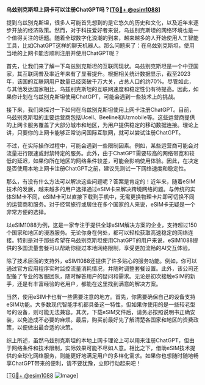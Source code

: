 **乌兹别克斯坦上网卡可以注册ChatGPT吗？[[TG💪+ @esim1088](https://t.me/s/esim1088)]**

提到乌兹别克斯坦，很多人可能首先想到的是它悠久的历史和文化，以及近年来逐步开放的经济政策。然而，对于科技爱好者来说，乌兹别克斯坦的网络环境也是一个值得关注的话题。随着全球数字化浪潮的到来，越来越多的人开始使用人工智能工具，比如ChatGPT这样的聊天机器人。那么问题来了：在乌兹别克斯坦，使用当地的上网卡能否顺利注册并使用ChatGPT呢？

首先，让我们来了解一下乌兹别克斯坦的互联网现状。乌兹别克斯坦是一个中亚国家，其互联网普及率近年来有了显著提升。根据相关统计数据显示，截至2023年，该国的互联网用户数量已经突破千万大关，占总人口的约70%。尽管如此，与其他发达国家相比，乌兹别克斯坦的互联网速度和稳定性仍有待提高。因此，如果你计划在乌兹别克斯坦使用ChatGPT，可能会遇到一些技术上的挑战。

接下来，我们来探讨一下如何在乌兹别克斯坦使用上网卡注册ChatGPT。目前，乌兹别克斯坦的主要运营商包括Ucell、Beeline和Uzmobile等。这些运营商提供的上网卡服务覆盖了大部分城市和地区，为用户提供稳定的移动数据连接。理论上讲，只要你的上网卡能够正常访问国际互联网，就可以尝试注册ChatGPT。

不过，在实际操作过程中，可能会遇到一些限制因素。例如，某些运营商可能会对流量进行限速或封禁特定的服务。此外，由于ChatGPT需要较高的网络带宽和较低的延迟，如果你所在地区的网络条件较差，可能会影响使用体验。因此，在决定是否使用本地上网卡注册ChatGPT之前，建议先测试一下网络速度和稳定性。

那么，有没有什么方法可以解决这些问题呢？答案是肯定的！近年来，随着eSIM技术的发展，越来越多的用户选择通过eSIM卡来解决跨境网络问题。与传统的实体SIM卡不同，eSIM卡可以直接下载到手机中，无需更换物理卡片即可切换不同的运营商和服务。对于经常旅行或居住在多个国家的人来说，eSIM卡无疑是一个非常方便的选择。

以eSIM1088为例，这是一家专注于提供全球eSIM解决方案的企业，支持超过150个国家和地区的漫游服务。无论你身在何处，都可以轻松获取高速稳定的网络连接。特别是对于那些希望在乌兹别克斯坦使用ChatGPT的用户来说，eSIM1088提供的多国流量套餐可以帮助你绕过本地网络限制，享受更加流畅的AI交互体验。

除了技术层面的支持外，eSIM1088还提供了许多贴心的服务功能。例如，你可以通过官方应用程序实时监控流量消耗情况，并随时调整套餐设置。此外，该公司还配备了专业的客服团队，随时解答用户的疑问和需求。无论是初次接触eSIM的新手，还是有丰富经验的老用户，都能在这里找到满意的解决方案。

当然，使用eSIM卡也有一些需要注意的地方。首先，你需要确保自己的设备支持eSIM功能。大多数现代智能手机都具备这一特性，但如果你使用的是一些较老型号的设备，则可能无法兼容。其次，下载eSIM文件后，请务必按照说明书正确安装，以免造成不必要的麻烦。最后，购买前最好先了解清楚各国家和地区的资费政策，以便做出最合适的决策。

综上所述，虽然乌兹别克斯坦的本地上网卡理论上可以用来注册ChatGPT，但由于网络条件和技术限制，实际效果可能不尽如人意。相比之下，借助eSIM技术提供的全球化网络服务，则能更好地满足用户的多样化需求。如果你也想随时随地畅享ChatGPT带来的便利，请不要犹豫，立即行动起来吧！

[[TG💪+ @esim1088](https://t.me/s/esim1088) ![Image](https://i.postimg.cc/4NQfJmqS/Snipaste-2025-05-13-00-14-12.png)]